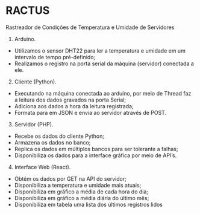 # RACTUS
Rastreador de Condições de Temperatura e Umidade de Servidores

1. Arduino.
* Utilizamos o sensor DHT22 para ler a temperatura e umidade em um intervalo de tempo pré-definido;
* Realizamos o registro na porta serial da máquina (servidor) conectada a ele.
2. Cliente (Python).
* Executando na máquina conectada ao arduíno, por meio de Thread faz a leitura dos dados gravados na porta Serial;
* Adiciona aos dados a hora da leitura registrada;
* Formata para em JSON e envia ao servidor através de POST.
3. Servidor (PHP).
* Recebe os dados do cliente Python;
* Armazena os dados no banco;
* Replica os dados em múltiplos bancos para ser tolerante a falhas; 
* Disponibiliza os dados para a interface gráfica por meio de API’s.
4. Interface Web (React).
* Obtém os dados por GET na API do servidor;
* Disponibiliza a temperatura e umidade mais atuais;
* Disponibiliza em gráfico a média de cada hora do dia;
* Disponibiliza em gráfico a média diária do último mês;
* Disponibiliza em tabela uma lista dos últimos registros lidos
